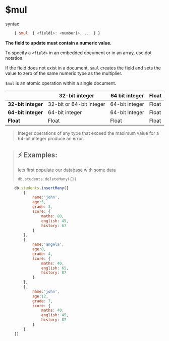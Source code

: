 # $mul

syntax

```js
    { $mul: { <field1>: <number1>, ... } }
```

**The field to update must contain a numeric value.**

To specify a `<field>` in an embedded document or in an array, use dot notation.

If the field does not exist in a document, `$mul` creates the field and sets the value to zero of the same numeric type as the multiplier.

`$mul` is an atomic operation within a single document.

|                    | 32-bit integer           | 64 bit integer | Float |
| ------------------ | ------------------------ | -------------- | ----- |
| **32-bit integer** | 32-bit or 64-bit integer | 64-bit integer | Float |
| **64-bit integer** | 64-bit integer           | 64-bit Integer | Float |
| **Float**          | Float                    | Float          | Float |

> Integer operations of any type that exceed the maximum value for a 64-bit integer produce an error.

> ## :zap: Examples:
> lets first populate our database with some data
>
> ``` db.students.deleteMany({}) ```

```js
    db.students.insertMany([
        {
            name:'john',
            age:5,
            grade: 3,
            score: {
                maths: 80,
                english: 45,
                history: 67
            }
        },
        {
            name:'angela',
            age:8,
            grade: 4,
            score: {
                maths: 40,
                english: 65,
                history: 87
            }
        },
        {
            name:'john',
            age:12,
            grade: 7,
            score: {
                maths: 40,
                english: 45,
                history: 87
            }
        }
    ])
